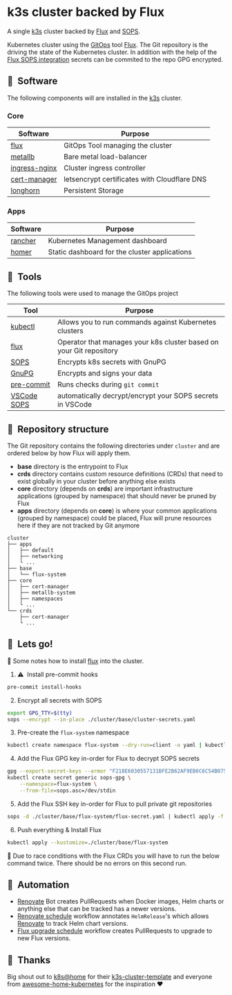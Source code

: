 # k3s cluster backed by Flux

A single [k3s](https://k3s.io/) cluster backed by [Flux](https://toolkit.fluxcd.io/) and [SOPS](https://toolkit.fluxcd.io/guides/mozilla-sops/).

Kubernetes cluster using the [GitOps](https://www.weave.works/blog/what-is-gitops-really) tool [Flux](https://toolkit.fluxcd.io/). The Git repository is the driving the state of the Kubernetes cluster. In addition with the help of the [Flux SOPS integration](https://toolkit.fluxcd.io/guides/mozilla-sops/) secrets can be commited to the repo GPG encrypted.

## :wave:&nbsp; Software

The following components will are installed in the [k3s](https://k3s.io/) cluster.

### Core

| Software                                                     | Purpose                                      |
| ------------------------------------------------------------ | -------------------------------------------- |
| [flux](https://toolkit.fluxcd.io/)                           | GitOps Tool managing the cluster             |
| [metallb](https://metallb.universe.tf/)                      | Bare metal load-balancer                     |
| [ingress-nginx](https://kubernetes.github.io/ingress-nginx/) | Cluster ingress controller                   |
| [cert-manager](https://cert-manager.io/)                     | letsencrypt certificates with Cloudflare DNS |
| [longhorn](https://longhorn.io/)                             | Persistent Storage                           |

### Apps

| Software                                         | Purpose                                       |
| ------------------------------------------------ | --------------------------------------------- |
| [rancher](https://rancher.com/products/rancher/) | Kubernetes Management dashboard               |
| [homer](https://github.com/bastienwirtz/homer)   | Static dashboard for the cluster applications |

## :wrench:&nbsp; Tools

The following tools were used to manage the GitOps project

| Tool                                                                                               | Purpose                                                             |
| -------------------------------------------------------------------------------------------------- | ------------------------------------------------------------------- |
| [kubectl](https://kubernetes.io/docs/tasks/tools/)                                                 | Allows you to run commands against Kubernetes clusters              |
| [flux](https://toolkit.fluxcd.io/)                                                                 | Operator that manages your k8s cluster based on your Git repository |
| [SOPS](https://github.com/mozilla/sops)                                                            | Encrypts k8s secrets with GnuPG                                     |
| [GnuPG](https://gnupg.org/)                                                                        | Encrypts and signs your data                                        |
| [pre-commit](https://github.com/pre-commit/pre-commit)                                             | Runs checks during `git commit`                                     |
| [VSCode SOPS](https://marketplace.visualstudio.com/items?itemName=signageos.signageos-vscode-sops) | automatically decrypt/encrypt your SOPS secrets in VSCode           |

## :open_file_folder:&nbsp; Repository structure

The Git repository contains the following directories under `cluster` and are ordered below by how Flux will apply them.

- **base** directory is the entrypoint to Flux
- **crds** directory contains custom resource definitions (CRDs) that need to exist globally in your cluster before anything else exists
- **core** directory (depends on **crds**) are important infrastructure applications (grouped by namespace) that should never be pruned by Flux
- **apps** directory (depends on **core**) is where your common applications (grouped by namespace) could be placed, Flux will prune resources here if they are not tracked by Git anymore

```
cluster
├── apps
│   ├── default
│   ├── networking
│   └ ...
├── base
│   └── flux-system
├── core
│   ├── cert-manager
│   ├── metallb-system
│   ├── namespaces
│   └ ...
└── crds
    ├── cert-manager
    └ ...
```

## :rocket:&nbsp; Lets go!

:round_pushpin: Some notes how to install [flux](https://toolkit.fluxcd.io/) into the cluster.

1. :warning:&nbsp; Install pre-commit hooks

```sh
pre-commit install-hooks
```

2. Encrypt all secrets with SOPS

```sh
export GPG_TTY=$(tty)
sops --encrypt --in-place ./cluster/base/cluster-secrets.yaml
```

3. Pre-create the `flux-system` namespace

```sh
kubectl create namespace flux-system --dry-run=client -o yaml | kubectl apply -f -
```

4. Add the Flux GPG key in-order for Flux to decrypt SOPS secrets

```sh
gpg --export-secret-keys --armor "F218E6030557131BFE2B62AF9EB6C6C54B075E78" |
kubectl create secret generic sops-gpg \
    --namespace=flux-system \
    --from-file=sops.asc=/dev/stdin
```

5. Add the Flux SSH key in-order for Flux to pull private git repositories

```sh
sops -d ./cluster/base/flux-system/flux-secret.yaml | kubectl apply -f -
```

6. Push everything & Install Flux

```sh
kubectl apply --kustomize=./cluster/base/flux-system
```

:round_pushpin: Due to race conditions with the Flux CRDs you will have to run the below command twice. There should be no errors on this second run.

## :robot:&nbsp; Automation

- [Renovate](https://www.whitesourcesoftware.com/free-developer-tools/renovate) Bot creates PullRequests when Docker images, Helm charts or anything else that can be tracked has a newer versions.
- [Renovate schedule](./.github/workflows/renovate-schedule.yaml) workflow annotates `HelmRelease`'s which allows [Renovate](https://www.whitesourcesoftware.com/free-developer-tools/renovate) to track Helm chart versions.
- [Flux upgrade schedule](./.github/workflows/flux-schedule.yaml) workflow creates PullRequests to upgrade to new Flux versions.

## :handshake:&nbsp; Thanks

Big shout out to [k8s@home](https://github.com/k8s-at-home) for their [k3s-cluster-template](https://github.com/k8s-at-home/template-cluster-k3s) and everyone from [awesome-home-kubernetes](https://github.com/k8s-at-home/awesome-home-kubernetes) for the inspiration :heart:
